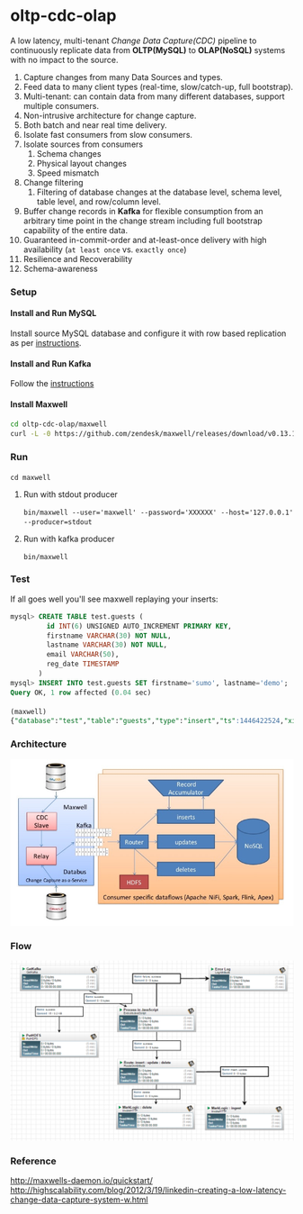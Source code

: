 oltp-cdc-olap
=============

A low latency, multi-tenant *Change Data Capture(CDC)* pipeline to continuously replicate data from **OLTP(**MySQL**)** to **OLAP(**NoSQL**)** systems with no impact to the source. 


1. Capture changes from many Data Sources and types.
2. Feed data to many client types (real-time, slow/catch-up, full bootstrap).
3. Multi-tenant: can contain data from many different databases, support multiple consumers. 
4. Non-intrusive architecture for change capture.
5. Both batch and near real time delivery.
6. Isolate fast consumers from slow consumers.
7. Isolate sources from consumers
    1. Schema changes
    2. Physical layout changes
    3. Speed mismatch
8. Change filtering
    1. Filtering of database changes at the database level, schema level, table level, and row/column level.
9. Buffer change records in **Kafka** for flexible consumption from an arbitrary time point in the change stream including full bootstrap capability of the entire data.
9. Guaranteed in-commit-order and at-least-once delivery with high availability (`at least once` vs. `exactly once`)
10. Resilience and Recoverability
12. Schema-awareness 
  
### Setup

#### Install and Run MySQL
Install source MySQL database and configure it with row based replication as per [instructions](./mysql/README.md). 

#### Install and Run Kafka
Follow the [instructions](./kafka/README.md)

#### Install Maxwell 
```bash
cd oltp-cdc-olap/maxwell
curl -L -0 https://github.com/zendesk/maxwell/releases/download/v0.13.1/maxwell-0.13.1.tar.gz | tar --strip-components=1 -zx -C .
```

### Run

   `cd maxwell`

1. Run with stdout producer 

   `bin/maxwell --user='maxwell' --password='XXXXXX' --host='127.0.0.1' --producer=stdout`
2. Run with kafka producer

   `bin/maxwell`
    
### Test
If all goes well you'll see maxwell replaying your inserts:

```sql
mysql> CREATE TABLE test.guests (
         id INT(6) UNSIGNED AUTO_INCREMENT PRIMARY KEY,
         firstname VARCHAR(30) NOT NULL,
         lastname VARCHAR(30) NOT NULL,
         email VARCHAR(50),
         reg_date TIMESTAMP
       )
mysql> INSERT INTO test.guests SET firstname='sumo', lastname='demo';
Query OK, 1 row affected (0.04 sec)

(maxwell)
{"database":"test","table":"guests","type":"insert","ts":1446422524,"xid":1800,"commit":true,"data":{"reg_date":"2015-11-02 00:02:04","firstname":"sumo","id":1,"lastname":"demo"}}
```

### Architecture
![cdc architecture](./cdc-architecture.jpg)

### Flow
![cdc dataflow](./cdc-flow.png)

### Reference 
http://maxwells-daemon.io/quickstart/
http://highscalability.com/blog/2012/3/19/linkedin-creating-a-low-latency-change-data-capture-system-w.html